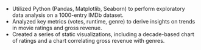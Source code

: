 - Utilized Python (Pandas, Matplotlib, Seaborn) to perform exploratory data analysis on a 1000-entry IMDb dataset.
- Analyzed key metrics (votes, runtime, genre) to derive insights on trends in movie ratings and gross revenue.
- Created a series of static visualizations, including a decade-based chart of ratings and a chart correlating gross revenue with genres.
